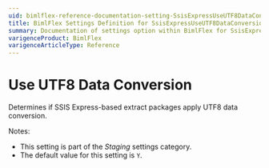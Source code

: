```yaml
---
uid: bimlflex-reference-documentation-setting-SsisExpressUseUTF8DataConversion
title: BimlFlex Settings Definition for SsisExpressUseUTF8DataConversion
summary: Documentation of settings option within BimlFlex for SsisExpressUseUTF8DataConversion
varigenceProduct: BimlFlex
varigenceArticleType: Reference
---
```


# Use UTF8 Data Conversion

Determines if SSIS Express-based extract packages apply UTF8 data conversion.

Notes:

* This setting is part of the *Staging* settings category.
* The default value for this setting is `Y`.